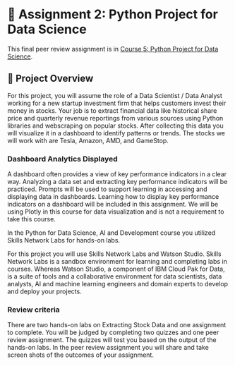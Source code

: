 # :rocket: Assignment 2: Python Project for Data Science
This final peer review assignment is in [Course 5: Python Project for Data Science](https://www.coursera.org/learn/python-project-for-data-science?specialization=ibm-data-science).
## :page_facing_up: Project Overview
For this project, you will assume the role of a Data Scientist / Data Analyst working for a new startup investment firm that helps customers invest their money in stocks. Your job is to extract financial data like historical share price and quarterly revenue reportings from various sources using Python libraries and webscraping on popular stocks. After collecting this data you will visualize it in a dashboard to identify patterns or trends. The stocks we will work with are Tesla, Amazon, AMD, and GameStop.

### Dashboard Analytics Displayed

A dashboard often provides a view of key performance indicators in a clear way. Analyzing a data set and extracting key performance indicators will be practiced. Prompts will be used to support learning in accessing and displaying data in dashboards. Learning how to display key performance indicators on a dashboard will be included in this assignment. We will be using Plotly in this course for data visualization and is not a requirement to take this course.

In the Python for Data Science, AI and Development course you utilized Skills Network Labs for hands-on labs.

For this project you will use Skills Network Labs and Watson Studio. Skills Network Labs is a sandbox environment for learning and completing labs in courses. Whereas Watson Studio, a component of IBM Cloud Pak for Data, is a suite of tools and a collaborative environment for data scientists, data analysts, AI and machine learning engineers and domain experts to develop and deploy your projects.

### Review criteria

There are two hands-on labs on Extracting Stock Data and one assignment to complete. You will be judged by completing two quizzes and one peer review assignment. The quizzes will test you based on the output of the hands-on labs. In the peer review assignment you will share and take screen shots of the outcomes of your assignment.
